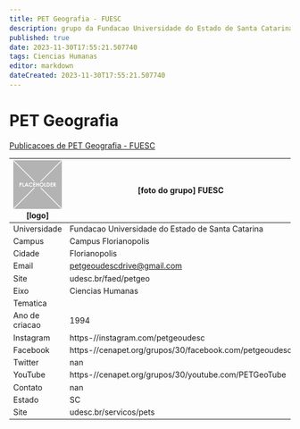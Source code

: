 ```yaml
---
title: PET Geografia - FUESC
description: grupo da Fundacao Universidade do Estado de Santa Catarina
published: true
date: 2023-11-30T17:55:21.507740
tags: Ciencias Humanas
editor: markdown
dateCreated: 2023-11-30T17:55:21.507740
---
```


# PET Geografia

[Publicacoes de PET Geografia - FUESC](/atividade/27PETGeografiaFUESC/feed.md)

| ![placeholder.png](/placeholder.png) [logo] | [foto do grupo] FUESC         |
| ------------------------------------------- | ------------------------------------------------- |
| Universidade                                | Fundacao Universidade do Estado de Santa Catarina      |
| Campus                                      | Campus Florianopolis            |
| Cidade                                      | Florianopolis             |
| Email                                       | petgeoudescdrive@gmail.com             |
| Site                                        | udesc.br/faed/petgeo              |
| Eixo                                        | Ciencias Humanas              |
| Tematica                                    |           |
| Ano de criacao                              | 1994        |
| Instagram                                   | https-//instagram.com/petgeoudesc         |
| Facebook                                    | https-//cenapet.org/grupos/30/facebook.com/petgeoudesc          |
| Twitter                                     | nan           |
| YouTube                                     | https-//cenapet.org/grupos/30/youtube.com/PETGeoTube           |
| Contato                                     | nan         |
| Estado                                      |  SC            |
| Site                                        | udesc.br/servicos/pets |
